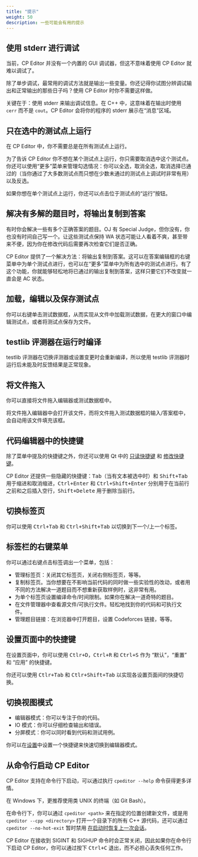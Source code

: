 ```yaml
---
title: "提示"
weight: 50
description: 一些可能会有用的提示
---
```


## 使用 stderr 进行调试

当前，CP Editor 并没有一个内置的 GUI 调试器，但这不意味着使用 CP Editor 就难以调试了。

除了单步调试，最常用的调试方法就是输出一些变量。你还记得你试图分辨调试输出和正常输出的那些日子吗？使用 CP Editor 时你不需要这样做。

关键在于：使用 stderr 来输出调试信息。在 C++ 中，这意味着在输出时使用 `cerr` 而不是 `cout`。CP Editor 会将你的程序的 stderr 展示在“消息”区域。

## 只在选中的测试点上运行

在 CP Editor 中，你不需要总是在所有测试点上运行。

为了告诉 CP Editor 你不想在某个测试点上运行，你只需要取消选中这个测试点。你还可以使用“更多”菜单来管理勾选情况：你可以全选，取消全选，取消选择已通过的（当你通过了大多数测试点而只想在少数未通过的测试点上调试时非常有用）以及反选。

如果你想在单个测试点上运行，你还可以点击位于测试点的“运行”按钮。

## 解决有多解的题目时，将输出复制到答案

有时你会解决一些有多个正确答案的题目。OJ 有 Special Judge，但你没有，你也没有时间自己写一个。让这些测试点保持 WA 状态可能让人看着不爽，甚至带来不便，因为你在修改代码后需要再次检查它们是否正确。

CP Editor 提供了一个解决方法：将输出复制到答案。这可以在答案编辑框的右键菜单中为单个测试点进行，也可以在“更多”菜单中为所有选中的测试点进行。有了这个功能，你就能够轻松地将已通过的输出复制到答案，这样只要它们不改变就一直会是 AC 状态。

## 加载，编辑以及保存测试点

你可以右键单击测试数据框，从而实现从文件中加载测试数据，在更大的窗口中编辑测试点，或者将测试点保存为文件。

## testlib 评测器在运行时编译

testlib 评测器在切换评测器或设置变更时会重新编译，所以使用 testlib 评测器时运行后未能及时反馈结果是正常现象。

## 将文件拖入

你可以直接将文件拖入编辑器或测试数据框中。

将文件拖入编辑器中会打开该文件，而将文件拖入测试数据框的输入/答案框中，会自动用该文件填充该框。

## 代码编辑器中的快捷键

除了菜单中提及的快捷键之外，你还可以使用 Qt 中的 [只读快捷键](https://doc.qt.io/qt-5/qtextedit.html#read-only-key-bindings) 和 [修改快捷键](https://doc.qt.io/qt-5/qtextedit.html#editing-key-bindings)。

CP Editor 还提供一些隐藏的快捷键：<kbd>Tab</kbd>（当有文本被选中时）和 <kbd>Shift+Tab</kbd> 用于缩进和取消缩进，<kbd>Ctrl+Enter</kbd> 和 <kbd>Ctrl+Shift+Enter</kbd> 分别用于在当前行之前和之后插入空行，<kbd>Shift+Delete</kbd> 用于删除当前行。

## 切换标签页

你可以使用 <kbd>Ctrl+Tab</kbd> 和 <kbd>Ctrl+Shift+Tab</kbd> 以切换到下一个/上一个标签。

## 标签栏的右键菜单

你可以通过右键点击标签调出一个菜单，包括：

-   管理标签页：关闭其它标签页，关闭右侧标签页，等等。
-   复制标签页。当你想要在不影响当前代码的同时做一些实验性的改动，或者用不同的方法解决一道题目而不想重新获取样例时，这非常有用。
-   为单个标签页设置编译命令/时间限制。如果你在解决一道奇特的题目。
-   在文件管理器中查看源文件/可执行文件。轻松地找到你的代码和可执行文件。
-   管理题目链接：在浏览器中打开题目，设置 Codeforces 链接，等等。

## 设置页面中的快捷键

在设置页面中，你可以使用 <kbd>Ctlr+D</kbd>，<kbd>Ctrl+R</kbd> 和 <kbd>Ctrl+S</kbd> 作为 “默认”，“重置” 和 “应用” 的快捷键。

你还可以使用 <kbd>Ctlr+Tab</kbd> 和 <kbd>Ctlr+Shift+Tab</kbd> 以实现各设置页面间的快捷切换。

## 切换视图模式

-   编辑器模式：你可以专注于你的代码。
-   IO 模式：你可以仔细检查输出和错误。
-   分屏模式：你可以同时看到代码和测试用例。

你可以在[设置](../preferences/key-bindings/_index.zh.md)中设置一个快捷键来快速切换到编辑器模式。

## 从命令行启动 CP Editor

CP Editor 支持在命令行下启动，可以通过执行 `cpeditor --help` 命令获得更多详情。

在 Windows 下，更推荐使用类 UNIX 的终端（如 Git Bash）。

在命令行下，你可以通过 `cpeditor <path>` 来在指定的位置创建新文件，或是用 `cpeditor --cpp <directory>` 打开一个目录下的所有 C++ 源代码，还可以通过 `cpeditor --no-hot-exit` 暂时禁用 [在启动时恢复上一次会话](../preferences/actions/_index.zh.md#在启动时恢复上一次会话)。

CP Editor 在接收到 SIGINT 和 SIGHUP 命令时会正常关闭，因此如果你在命令行下启动 CP Editor，你可以通过按下 <kbd>Ctrl+C</kbd> 退出，而不必担心丢失任何工作。
